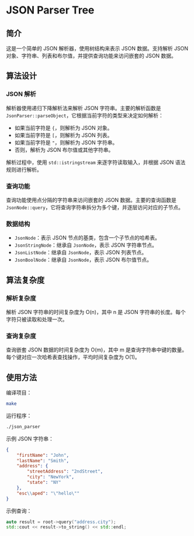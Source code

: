 # JSON Parser Tree

## 简介

这是一个简单的 JSON 解析器，使用树结构来表示 JSON 数据。支持解析 JSON 对象、字符串、列表和布尔值，并提供查询功能来访问嵌套的 JSON 数据。

## 算法设计

### JSON 解析

解析器使用递归下降解析法来解析 JSON 字符串。主要的解析函数是 `JsonParser::parseObject`，它根据当前字符的类型来决定如何解析：

- 如果当前字符是 `{`，则解析为 JSON 对象。
- 如果当前字符是 `[`，则解析为 JSON 列表。
- 如果当前字符是 `"`，则解析为 JSON 字符串。
- 否则，解析为 JSON 布尔值或其他字符串。

解析过程中，使用 `std::istringstream` 来逐字符读取输入，并根据 JSON 语法规则进行解析。

### 查询功能

查询功能使用点分隔的字符串来访问嵌套的 JSON 数据。主要的查询函数是 `JsonNode::query`，它将查询字符串拆分为多个键，并逐层访问对应的子节点。

### 数据结构

- `JsonNode`：表示 JSON 节点的基类，包含一个子节点的哈希表。
- `JsonStringNode`：继承自 `JsonNode`，表示 JSON 字符串节点。
- `JsonListNode`：继承自 `JsonNode`，表示 JSON 列表节点。
- `JsonBoolNode`：继承自 `JsonNode`，表示 JSON 布尔值节点。

## 算法复杂度

### 解析复杂度

解析 JSON 字符串的时间复杂度为 O(n)，其中 n 是 JSON 字符串的长度。每个字符只被读取和处理一次。

### 查询复杂度

查询嵌套 JSON 数据的时间复杂度为 O(m)，其中 m 是查询字符串中键的数量。每个键对应一次哈希表查找操作，平均时间复杂度为 O(1)。

## 使用方法

编译项目：

```sh
make
```

运行程序：

```sh
./json_parser
```

示例 JSON 字符串：

```json
{
    "firstName": "John",
    "lastName": "Smith",
    "address": {
        "streetAddress": "2ndStreet",
        "city": "NewYork",
        "state": "NY"
    },
    "esc\\aped": "\"hello\""
}
```

示例查询：

```cpp
auto result = root->query("address.city");
std::cout << result->to_string() << std::endl;
```